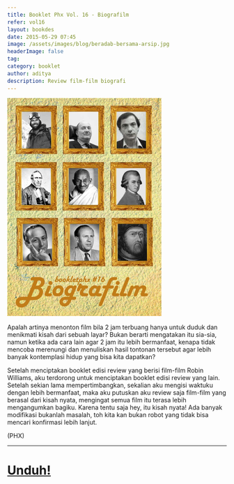 ```yaml
---
title: Booklet Phx Vol. 16 - Biografilm
refer: vol16
layout: bookdes
date: 2015-05-29 07:45
image: /assets/images/blog/beradab-bersama-arsip.jpg
headerImage: false
tag:
category: booklet
author: aditya
description: Review film-film biografi
---
```


<img class="image" src="/assets/images/cover/booklet16.jpg" alt="__" height="500px">

Apalah artinya menonton film bila 2 jam terbuang hanya untuk duduk dan menikmati kisah dari sebuah layar? Bukan berarti mengatakan itu sia-sia, namun ketika ada cara lain agar 2 jam itu lebih bermanfaat, kenapa tidak mencoba merenungi dan menuliskan hasil tontonan tersebut agar lebih banyak kontemplasi hidup yang bisa kita dapatkan?

Setelah menciptakan booklet edisi review yang berisi film-film Robin Williams, aku terdorong untuk menciptakan booklet edisi review yang lain. Setelah sekian lama mempertimbangkan, sekalian aku mengisi waktuku dengan lebih bermanfaat, maka aku putuskan aku review saja film-film yang berasal dari kisah nyata, mengingat semua film itu terasa lebih mengangumkan bagiku. Karena tentu saja hey, itu kisah nyata! Ada banyak modifikasi bukanlah masalah, toh kita kan bukan robot yang tidak bisa mencari konfirmasi lebih lanjut.

(PHX)

***

# [Unduh!][akses]

[akses]: https://issuu.com/Aditya-FiniarelPhoenix/docs/_16_biografilm
